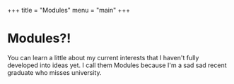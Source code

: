 +++
title = "Modules"
menu = "main"
+++

# Modules?!

You can learn a little about my current interests that I haven't fully developed into ideas yet. I call them Modules because I'm a sad sad recent graduate who misses university.
